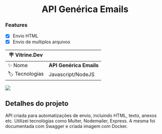<h1 align="center">API Genérica Emails</h1>



### Features

- [x] Envio HTML
- [x] Envio de multiplos arquivos

| :placard: Vitrine.Dev |     |
| -------------  | --- |
| :sparkles: Nome        | **API Genérica Emails**
| :label: Tecnologias | Javascript/NodeJS





![](https://user-images.githubusercontent.com/100526745/211631360-6886bdd7-5a4c-4ea0-9671-2c48666f16ac.png#vitrinedev)


## Detalhes do projeto

API criada para automatizações de envio, incluindo HTML, texto, anexos etc.
Utilizei tecnológias como Multer, Nodemailer, Express.
A mesma foi documentada com Swagger e criada imagem com Docker.
